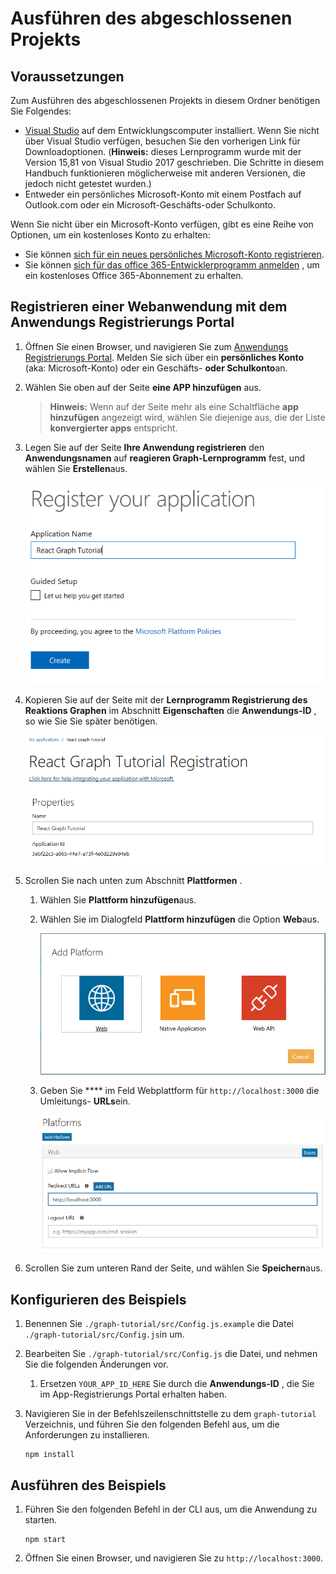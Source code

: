 # <a name="how-to-run-the-completed-project"></a>Ausführen des abgeschlossenen Projekts

## <a name="prerequisites"></a>Voraussetzungen

Zum Ausführen des abgeschlossenen Projekts in diesem Ordner benötigen Sie Folgendes:

- [Visual Studio](https://visualstudio.microsoft.com/vs/) auf dem Entwicklungscomputer installiert. Wenn Sie nicht über Visual Studio verfügen, besuchen Sie den vorherigen Link für Downloadoptionen. (**Hinweis:** dieses Lernprogramm wurde mit der Version 15,81 von Visual Studio 2017 geschrieben. Die Schritte in diesem Handbuch funktionieren möglicherweise mit anderen Versionen, die jedoch nicht getestet wurden.)
- Entweder ein persönliches Microsoft-Konto mit einem Postfach auf Outlook.com oder ein Microsoft-Geschäfts-oder Schulkonto.

Wenn Sie nicht über ein Microsoft-Konto verfügen, gibt es eine Reihe von Optionen, um ein kostenloses Konto zu erhalten:

- Sie können [sich für ein neues persönliches Microsoft-Konto registrieren](https://signup.live.com/signup?wa=wsignin1.0&rpsnv=12&ct=1454618383&rver=6.4.6456.0&wp=MBI_SSL_SHARED&wreply=https://mail.live.com/default.aspx&id=64855&cbcxt=mai&bk=1454618383&uiflavor=web&uaid=b213a65b4fdc484382b6622b3ecaa547&mkt=E-US&lc=1033&lic=1).
- Sie können [sich für das office 365-Entwicklerprogramm anmelden](https://developer.microsoft.com/office/dev-program) , um ein kostenloses Office 365-Abonnement zu erhalten.

## <a name="register-a-web-application-with-the-application-registration-portal"></a>Registrieren einer Webanwendung mit dem Anwendungs Registrierungs Portal

1. Öffnen Sie einen Browser, und navigieren Sie zum [Anwendungs Registrierungs Portal](https://apps.dev.microsoft.com). Melden Sie sich über ein **persönliches Konto** (aka: Microsoft-Konto) oder ein Geschäfts- **oder Schulkonto**an.

1. Wählen Sie oben auf der Seite **eine APP hinzufügen** aus.

    > **Hinweis:** Wenn auf der Seite mehr als eine Schaltfläche **app hinzufügen** angezeigt wird, wählen Sie diejenige aus, die der Liste **konvergierter apps** entspricht.

1. Legen Sie auf der Seite **Ihre Anwendung registrieren** den **Anwendungsnamen** auf **reagieren Graph-Lernprogramm** fest, und wählen Sie **Erstellen**aus.

    ![Screenshot des Erstellens einer neuen app in der APP-Registrierungs Portal-Website](/tutorial/images/arp-create-app-01.png)

1. Kopieren Sie auf der Seite mit der **Lernprogramm Registrierung des Reaktions Graphen** im Abschnitt **Eigenschaften** die **Anwendungs-ID** , so wie Sie Sie später benötigen.

    ![Screenshot der neu erstellten Anwendungs-ID](/tutorial/images/arp-create-app-02.png)

1. Scrollen Sie nach unten zum Abschnitt **Plattformen** .

    1. Wählen Sie **Plattform hinzufügen**aus.
    1. Wählen Sie im Dialogfeld **Plattform hinzufügen** die Option **Web**aus.

        ![Screenshot Erstellen einer Plattform für die APP](/tutorial/images/arp-create-app-03.png)

    1. Geben Sie **** im Feld Webplattform für `http://localhost:3000` die Umleitungs- **URLs**ein.

        ![Screenshot der neu hinzugefügten Webplattform für die Anwendung](/tutorial/images/arp-create-app-04.png)

1. Scrollen Sie zum unteren Rand der Seite, und wählen Sie **Speichern**aus.

## <a name="configure-the-sample"></a>Konfigurieren des Beispiels

1. Benennen Sie `./graph-tutorial/src/Config.js.example` die Datei `./graph-tutorial/src/Config.js`in um.
1. Bearbeiten Sie `./graph-tutorial/src/Config.js` die Datei, und nehmen Sie die folgenden Änderungen vor.
    1. Ersetzen `YOUR_APP_ID_HERE` Sie durch die **Anwendungs-ID** , die Sie im App-Registrierungs Portal erhalten haben.
1. Navigieren Sie in der Befehlszeilenschnittstelle zu dem `graph-tutorial` Verzeichnis, und führen Sie den folgenden Befehl aus, um die Anforderungen zu installieren.

    ```Shell
    npm install
    ```

## <a name="run-the-sample"></a>Ausführen des Beispiels

1. Führen Sie den folgenden Befehl in der CLI aus, um die Anwendung zu starten.

    ```Shell
    npm start
    ```

1. Öffnen Sie einen Browser, und navigieren Sie zu `http://localhost:3000`.